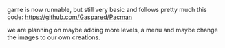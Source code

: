 game is now runnable, but still very basic and follows pretty much this code: https://github.com/Gaspared/Pacman

we are planning on maybe adding more levels, a menu and maybe change the images to our own creations.
